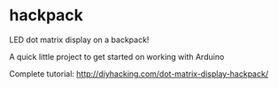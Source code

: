 # hackpack
LED dot matrix display on a backpack!

A quick little project to get started on working with Arduino

Complete tutorial: http://diyhacking.com/dot-matrix-display-hackpack/